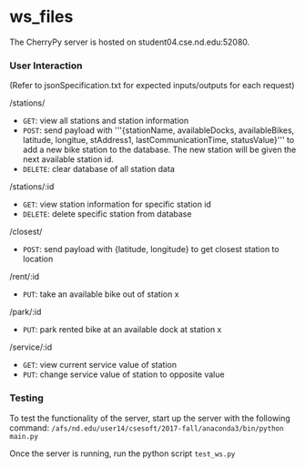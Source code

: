# ws_files

The CherryPy server is hosted on student04.cse.nd.edu:52080. 

### User Interaction

(Refer to jsonSpecification.txt for expected inputs/outputs for each request)

/stations/
* ```GET```: view all stations and station information
* ```POST```: send payload with '''{stationName, availableDocks, availableBikes, latitude, longitue, stAddress1, lastCommunicationTime, statusValue}''' to add a new bike station to the database. The new station will be given the next available station id. 
* ```DELETE```: clear database of all station data

/stations/:id
* ```GET```: view station information for specific station id
* ```DELETE```: delete specific station from database

/closest/
* ```POST```: send payload with {latitude, longitude} to get closest station to location

/rent/:id
* ```PUT```: take an available bike out of station x

/park/:id
* ```PUT```: park rented bike at an available dock at station x

/service/:id
* ```GET```: view current service value of station
* ```PUT```: change service value of station to opposite value


### Testing

To test the functionality of the server, start up the server with the following command: 
```/afs/nd.edu/user14/csesoft/2017-fall/anaconda3/bin/python main.py```

Once the server is running, run the python script ```test_ws.py```
